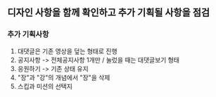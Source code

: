 ## 디자인 사항을 함께 확인하고 추가 기획될 사항을 점검

### 추가 기획사항
1. 대댓글은 기존 영상을 덮는 형태로 진행
1. 공지사항 -> 전체공지사항 1개만 / 눌렀을 때는 대댓글보기 형태
1. 응원하기 -> 기존 상태 유지
1. "장"과 "강"의 개념에서 "장"을 삭제
1. 스킵과 미션의 선택지
